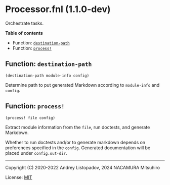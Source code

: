 # Processor.fnl (1.1.0-dev)

Orchestrate tasks.

**Table of contents**

- Function: [`destination-path`](#function-destination-path)
- Function: [`process!`](#function-process)

## Function: `destination-path`

```
(destination-path module-info config)
```

Determine path to put generated Markdown according to `module-info` and `config`.

## Function: `process!`

```
(process! file config)
```

Extract module information from the `file`, run doctests, and generate Markdown.

Whether to run doctests and/or to generate markdown depends on preferences specified
in the `config`. Generated documentation will be placed under `config.out-dir`.

---

Copyright (C) 2020-2022 Andrey Listopadov, 2024 NACAMURA Mitsuhiro

License: [MIT](https://git.sr.ht/~m15a/fnldoc/tree/main/item/LICENSE)

<!-- Generated with Fnldoc 1.1.0-dev
     https://sr.ht/~m15a/fnldoc/ -->
